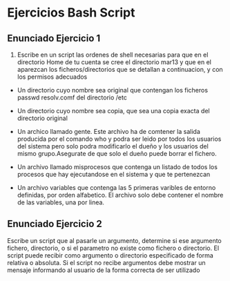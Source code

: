 # Ejercicios Bash Script

## Enunciado Ejercicio 1

1. Escribe en un script las ordenes de shell necesarias para que en el
directorio Home de tu cuenta se cree el directorio mar13 y que en el aparezcan
los ficheros/directorios que se detallan a continuacion, y con los permisos
adecuados

* Un directorio cuyo nombre sea original que contengan los ficheros passwd
resolv.comf del directorio /etc

* Un directorio cuyo nombre sea copia, que sea una copia exacta del directorio
original

* Un archico llamado gente. Este archivo ha de comtener la salida producida por
el comando who y podra ser leido por todos los usuarios del sistema pero solo
podra modificarlo el dueño y los usuarios del mismo grupo.Asegurate de que
solo el dueño puede borrar el fichero.

* Un archivo llamado misprocesos que contenga un listado de todos los procesos
que hay ejecutandose en el sistema y que te pertenezcan

* Un archivo variables que contenga las 5 primeras varibles de entorno
definidas, por orden alfabetico. El archivo solo debe contener el nombre de 
las variables, una por linea.

## Enunciado Ejercicio 2

Escribe un script que al pasarle un argumento, determine si ese argumento
fichero, directorio, o si el parametro no existe como fichero o directorio.
El script puede recibir como argumento o directorio especificado de forma
relativa o absoluta. Si el script no recibe argumentos debe mostrar un
mensaje informando al usuario de la forma correcta de ser utilizado
